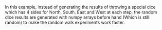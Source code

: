 In this example, instead of generating the results of throwing a special dice which has 4 sides for North, South, East and West at each step, the random dice results are generated with numpy arrays before hand (Which is still random) to make the random walk experiments work faster.
